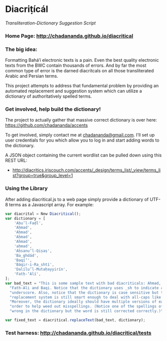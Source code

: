 # Diacriṭícál
_Transliteration-Dictionary Suggestion Script_

### Home Page: http://chadananda.github.io/diacritical




### The big idea:

Formatting Bahá’í electronic texts is a pain. Even the best quality electronic texts from the BWC contain thousands of errors. And by far the most common type of error is the darned diacritcals on all those transliterated Arabic and Persian terms.

This project attempts to address that fundamental problem by providing an automated replacement and suggestion system which can utilize a dictionary of authoritatively spelled terms.





### Get involved, help build the dictionary!

The project to actually gather that massive correct dictionary is over here: https://github.com/chadananda/accents

To get involved, simply contact me at <chadananda@gmail.com>. I'll set up user credentials for you which allow you to log in and start adding words to the dictionary.

A JSON object containing the current wordlist can be pulled down using this REST URL:

  * http://diacritics.iriscouch.com/accents/_design/terms_list/_view/terms_list?group=true&group_level=1




### Using the Library

After adding diacritical.js to a web page simply provide a dictionary of UTF-8 terms as a Javascript array. For example:

```Javascript
var diacrital = New Diacritical();
var dictionary = [
    'Abu’l-Faḍl',
    'Aḥmad',
    'Aḥmad',
    'Aḥmad',
    'Ahmad',
    'aḥmad',
    'Aḥsanu’l-Qiṣaṣ',
    'Ba_ghdád',
    'Baqí‘',
    'Báqir-i-Ra_shtí',
    'Dalílu’l-Mutaḥayyirín',
    'Fatḥ-‘Alí',
];
var bad_text = "This is some sample text with bad diacriticals: Ahmad, Baghdad, "+
  "Fath-Ali and Baqi. Notice that the dictionary uses _sh to indicate an "+
  "underscore. Also, notice that the dictionary is case sensitive but the "+
  "replacement system is still smart enough to deal with all-caps like AHMAD. "+
  "Moreover, the dictionary ideally should have multiple versions of each word in "+
  "order to help weed out misspellings. (Notice one of the spellings of Ahmad is "+
  "wrong in the dictionary but the word is still corrected correctly.)";

var fixed_text = diacritical.replaceText(bad_text, dictionary);
```

### Test harness: http://chadananda.github.io/diacritical/tests


